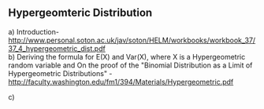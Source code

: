 



## Hypergeomteric Distribution
a) Introduction-http://www.personal.soton.ac.uk/jav/soton/HELM/workbooks/workbook_37/37_4_hypergeometric_dist.pdf       
b) Deriving the formula for E(X) and Var(X), where X is a Hypergeometric random variable and On the proof of the "Binomial Distribution as a Limit of Hypergeometric Distributions" - http://faculty.washington.edu/fm1/394/Materials/Hypergeometric.pdf 

c) 
